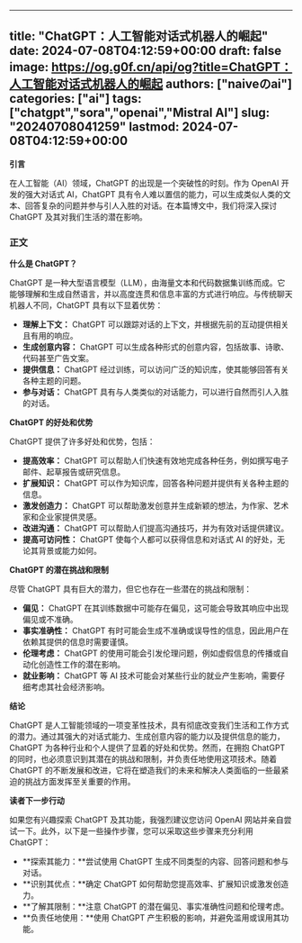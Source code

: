
---
title: "ChatGPT：人工智能对话式机器人的崛起"
date: 2024-07-08T04:12:59+00:00
draft: false
image: https://og.g0f.cn/api/og?title=ChatGPT：人工智能对话式机器人的崛起
authors: ["naiveのai"]
categories: ["ai"]
tags: ["chatgpt","sora","openai","Mistral AI"]
slug: "20240708041259"
lastmod: 2024-07-08T04:12:59+00:00
---
**引言**

在人工智能（AI）领域，ChatGPT 的出现是一个突破性的时刻。作为 OpenAI 开发的强大对话式 AI，ChatGPT 具有令人难以置信的能力，可以生成类似人类的文本、回答复杂的问题并参与引人入胜的对话。在本篇博文中，我们将深入探讨 ChatGPT 及其对我们生活的潜在影响。

### 正文

**什么是 ChatGPT？**

ChatGPT 是一种大型语言模型（LLM），由海量文本和代码数据集训练而成。它能够理解和生成自然语言，并以高度连贯和信息丰富的方式进行响应。与传统聊天机器人不同，ChatGPT 具有以下显着优势：

- **理解上下文：** ChatGPT 可以跟踪对话的上下文，并根据先前的互动提供相关且有用的响应。
- **生成创意内容：** ChatGPT 可以生成各种形式的创意内容，包括故事、诗歌、代码甚至广告文案。
- **提供信息：** ChatGPT 经过训练，可以访问广泛的知识库，使其能够回答有关各种主题的问题。
- **参与对话：** ChatGPT 具有与人类类似的对话能力，可以进行自然而引人入胜的对话。

**ChatGPT 的好处和优势**

ChatGPT 提供了许多好处和优势，包括：

- **提高效率：** ChatGPT 可以帮助人们快速有效地完成各种任务，例如撰写电子邮件、起草报告或研究信息。
- **扩展知识：** ChatGPT 可以作为知识库，回答各种问题并提供有关各种主题的信息。
- **激发创造力：** ChatGPT 可以帮助激发创意并生成新颖的想法，为作家、艺术家和企业家提供灵感。
- **改进沟通：** ChatGPT 可以帮助人们提高沟通技巧，并为有效对话提供建议。
- **提高可访问性：** ChatGPT 使每个人都可以获得信息和对话式 AI 的好处，无论其背景或能力如何。

**ChatGPT 的潜在挑战和限制**

尽管 ChatGPT 具有巨大的潜力，但它也存在一些潜在的挑战和限制：

- **偏见：** ChatGPT 在其训练数据中可能存在偏见，这可能会导致其响应中出现偏见或不准确。
- **事实准确性：** ChatGPT 有时可能会生成不准确或误导性的信息，因此用户在依赖其提供的信息时需要谨慎。
- **伦理考虑：** ChatGPT 的使用可能会引发伦理问题，例如虚假信息的传播或自动化创造性工作的潜在影响。
- **就业影响：** ChatGPT 等 AI 技术可能会对某些行业的就业产生影响，需要仔细考虑其社会经济影响。

**结论**

ChatGPT 是人工智能领域的一项变革性技术，具有彻底改变我们生活和工作方式的潜力。通过其强大的对话式能力、生成创意内容的能力以及提供信息的能力，ChatGPT 为各种行业和个人提供了显着的好处和优势。然而，在拥抱 ChatGPT 的同时，也必须意识到其潜在的挑战和限制，并负责任地使用这项技术。随着 ChatGPT 的不断发展和改进，它将在塑造我们的未来和解决人类面临的一些最紧迫的挑战方面发挥至关重要的作用。

**读者下一步行动**

如果您有兴趣探索 ChatGPT 及其功能，我强烈建议您访问 OpenAI 网站并亲自尝试一下。此外，以下是一些操作步骤，您可以采取这些步骤来充分利用 ChatGPT：

- **探索其能力：**尝试使用 ChatGPT 生成不同类型的内容、回答问题和参与对话。
- **识别其优点：**确定 ChatGPT 如何帮助您提高效率、扩展知识或激发创造力。
- **了解其限制：**注意 ChatGPT 的潜在偏见、事实准确性问题和伦理考虑。
- **负责任地使用：**使用 ChatGPT 产生积极的影响，并避免滥用或误用其功能。